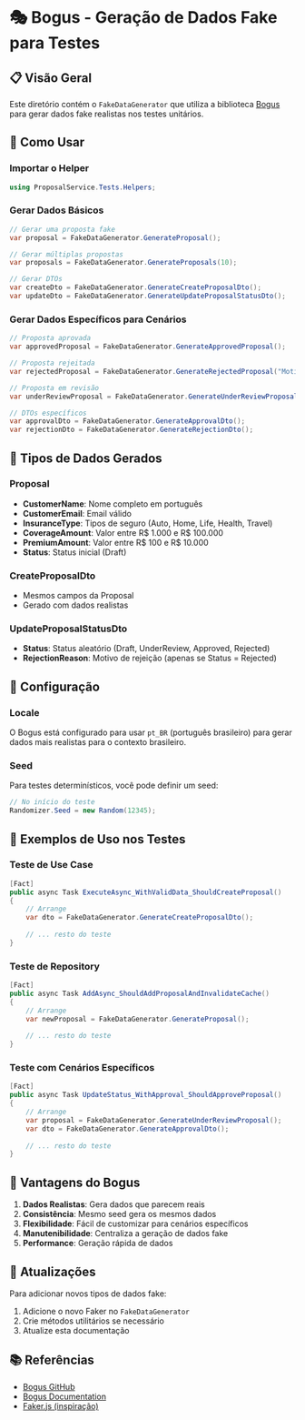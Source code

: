 # 🎭 Bogus - Geração de Dados Fake para Testes

## 📋 Visão Geral

Este diretório contém o `FakeDataGenerator` que utiliza a biblioteca [Bogus](https://github.com/bchavez/Bogus) para gerar dados fake realistas nos testes unitários.

## 🚀 Como Usar

### Importar o Helper

```csharp
using ProposalService.Tests.Helpers;
```

### Gerar Dados Básicos

```csharp
// Gerar uma proposta fake
var proposal = FakeDataGenerator.GenerateProposal();

// Gerar múltiplas propostas
var proposals = FakeDataGenerator.GenerateProposals(10);

// Gerar DTOs
var createDto = FakeDataGenerator.GenerateCreateProposalDto();
var updateDto = FakeDataGenerator.GenerateUpdateProposalStatusDto();
```

### Gerar Dados Específicos para Cenários

```csharp
// Proposta aprovada
var approvedProposal = FakeDataGenerator.GenerateApprovedProposal();

// Proposta rejeitada
var rejectedProposal = FakeDataGenerator.GenerateRejectedProposal("Motivo da rejeição");

// Proposta em revisão
var underReviewProposal = FakeDataGenerator.GenerateUnderReviewProposal();

// DTOs específicos
var approvalDto = FakeDataGenerator.GenerateApprovalDto();
var rejectionDto = FakeDataGenerator.GenerateRejectionDto();
```

## 🎯 Tipos de Dados Gerados

### Proposal
- **CustomerName**: Nome completo em português
- **CustomerEmail**: Email válido
- **InsuranceType**: Tipos de seguro (Auto, Home, Life, Health, Travel)
- **CoverageAmount**: Valor entre R$ 1.000 e R$ 100.000
- **PremiumAmount**: Valor entre R$ 100 e R$ 10.000
- **Status**: Status inicial (Draft)

### CreateProposalDto
- Mesmos campos da Proposal
- Gerado com dados realistas

### UpdateProposalStatusDto
- **Status**: Status aleatório (Draft, UnderReview, Approved, Rejected)
- **RejectionReason**: Motivo de rejeição (apenas se Status = Rejected)

## 🔧 Configuração

### Locale
O Bogus está configurado para usar `pt_BR` (português brasileiro) para gerar dados mais realistas para o contexto brasileiro.

### Seed
Para testes determinísticos, você pode definir um seed:

```csharp
// No início do teste
Randomizer.Seed = new Random(12345);
```

## 📝 Exemplos de Uso nos Testes

### Teste de Use Case

```csharp
[Fact]
public async Task ExecuteAsync_WithValidData_ShouldCreateProposal()
{
    // Arrange
    var dto = FakeDataGenerator.GenerateCreateProposalDto();
    
    // ... resto do teste
}
```

### Teste de Repository

```csharp
[Fact]
public async Task AddAsync_ShouldAddProposalAndInvalidateCache()
{
    // Arrange
    var newProposal = FakeDataGenerator.GenerateProposal();
    
    // ... resto do teste
}
```

### Teste com Cenários Específicos

```csharp
[Fact]
public async Task UpdateStatus_WithApproval_ShouldApproveProposal()
{
    // Arrange
    var proposal = FakeDataGenerator.GenerateUnderReviewProposal();
    var dto = FakeDataGenerator.GenerateApprovalDto();
    
    // ... resto do teste
}
```

## 🎨 Vantagens do Bogus

1. **Dados Realistas**: Gera dados que parecem reais
2. **Consistência**: Mesmo seed gera os mesmos dados
3. **Flexibilidade**: Fácil de customizar para cenários específicos
4. **Manutenibilidade**: Centraliza a geração de dados fake
5. **Performance**: Geração rápida de dados

## 🔄 Atualizações

Para adicionar novos tipos de dados fake:

1. Adicione o novo Faker no `FakeDataGenerator`
2. Crie métodos utilitários se necessário
3. Atualize esta documentação

## 📚 Referências

- [Bogus GitHub](https://github.com/bchavez/Bogus)
- [Bogus Documentation](https://github.com/bchavez/Bogus#bogus)
- [Faker.js (inspiração)](https://github.com/faker-js/faker) 